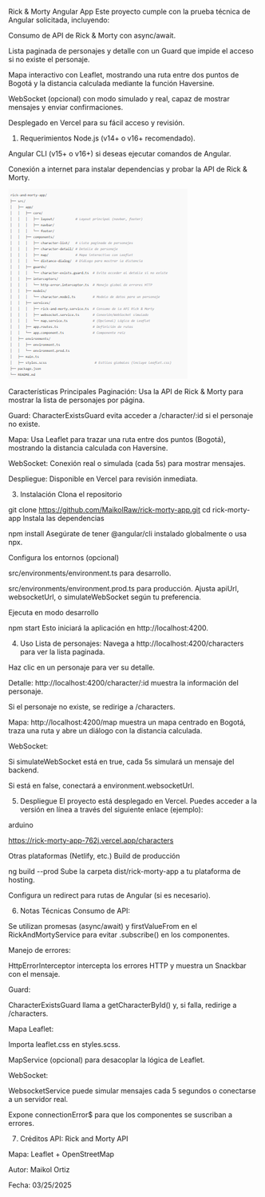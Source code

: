 Rick & Morty Angular App
Este proyecto cumple con la prueba técnica de Angular solicitada, incluyendo:

Consumo de API de Rick & Morty con async/await.

Lista paginada de personajes y detalle con un Guard que impide el acceso si no existe el personaje.

Mapa interactivo con Leaflet, mostrando una ruta entre dos puntos de Bogotá y la distancia calculada mediante la función Haversine.

WebSocket (opcional) con modo simulado y real, capaz de mostrar mensajes y enviar confirmaciones.

Desplegado en Vercel para su fácil acceso y revisión.

1. Requerimientos
Node.js (v14+ o v16+ recomendado).

Angular CLI (v15+ o v16+) si deseas ejecutar comandos de Angular.

Conexión a internet para instalar dependencias y probar la API de Rick & Morty.

![alt text](image.png)

Características Principales
Paginación: Usa la API de Rick & Morty para mostrar la lista de personajes por página.

Guard: CharacterExistsGuard evita acceder a /character/:id si el personaje no existe.

Mapa: Usa Leaflet para trazar una ruta entre dos puntos (Bogotá), mostrando la distancia calculada con Haversine.

WebSocket: Conexión real o simulada (cada 5s) para mostrar mensajes.

Despliegue: Disponible en Vercel para revisión inmediata.

3. Instalación
Clona el repositorio



git clone https://github.com/MaikolRaw/rick-morty-app.git
cd rick-morty-app
Instala las dependencias



npm install
Asegúrate de tener @angular/cli instalado globalmente o usa npx.

Configura los entornos (opcional)

src/environments/environment.ts para desarrollo.

src/environments/environment.prod.ts para producción.
Ajusta apiUrl, websocketUrl, o simulateWebSocket según tu preferencia.

Ejecuta en modo desarrollo



npm start
Esto iniciará la aplicación en http://localhost:4200.

4. Uso
Lista de personajes: Navega a http://localhost:4200/characters para ver la lista paginada.

Haz clic en un personaje para ver su detalle.

Detalle: http://localhost:4200/character/:id muestra la información del personaje.

Si el personaje no existe, se redirige a /characters.

Mapa: http://localhost:4200/map muestra un mapa centrado en Bogotá, traza una ruta y abre un diálogo con la distancia calculada.

WebSocket:

Si simulateWebSocket está en true, cada 5s simulará un mensaje del backend.

Si está en false, conectará a environment.websocketUrl.

5. Despliegue
El proyecto está desplegado en Vercel. Puedes acceder a la versión en línea a través del siguiente enlace (ejemplo):

arduino

https://rick-morty-app-762j.vercel.app/characters


Otras plataformas (Netlify, etc.)
Build de producción



ng build --prod
Sube la carpeta dist/rick-morty-app a tu plataforma de hosting.

Configura un redirect para rutas de Angular (si es necesario).

6. Notas Técnicas
Consumo de API:

Se utilizan promesas (async/await) y firstValueFrom en el RickAndMortyService para evitar .subscribe() en los componentes.

Manejo de errores:

HttpErrorInterceptor intercepta los errores HTTP y muestra un Snackbar con el mensaje.

Guard:

CharacterExistsGuard llama a getCharacterById() y, si falla, redirige a /characters.

Mapa Leaflet:

Importa leaflet.css en styles.scss.

MapService (opcional) para desacoplar la lógica de Leaflet.

WebSocket:

WebsocketService puede simular mensajes cada 5 segundos o conectarse a un servidor real.

Expone connectionError$ para que los componentes se suscriban a errores.

7. Créditos
API: Rick and Morty API

Mapa: Leaflet + OpenStreetMap

Autor: Maikol Ortiz

Fecha: 03/25/2025

